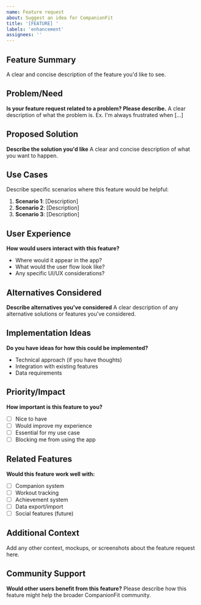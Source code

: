 ```yaml
---
name: Feature request
about: Suggest an idea for CompanionFit
title: '[FEATURE] '
labels: 'enhancement'
assignees: ''
---
```


## Feature Summary
A clear and concise description of the feature you'd like to see.

## Problem/Need
**Is your feature request related to a problem? Please describe.**
A clear description of what the problem is. Ex. I'm always frustrated when [...]

## Proposed Solution
**Describe the solution you'd like**
A clear and concise description of what you want to happen.

## Use Cases
Describe specific scenarios where this feature would be helpful:
1. **Scenario 1**: [Description]
2. **Scenario 2**: [Description]
3. **Scenario 3**: [Description]

## User Experience
**How would users interact with this feature?**
- Where would it appear in the app?
- What would the user flow look like?
- Any specific UI/UX considerations?

## Alternatives Considered
**Describe alternatives you've considered**
A clear description of any alternative solutions or features you've considered.

## Implementation Ideas
**Do you have ideas for how this could be implemented?**
- Technical approach (if you have thoughts)
- Integration with existing features
- Data requirements

## Priority/Impact
**How important is this feature to you?**
- [ ] Nice to have
- [ ] Would improve my experience
- [ ] Essential for my use case
- [ ] Blocking me from using the app

## Related Features
**Would this feature work well with:**
- [ ] Companion system
- [ ] Workout tracking
- [ ] Achievement system
- [ ] Data export/import
- [ ] Social features (future)

## Additional Context
Add any other context, mockups, or screenshots about the feature request here.

## Community Support
**Would other users benefit from this feature?**
Please describe how this feature might help the broader CompanionFit community.